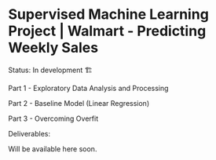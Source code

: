 # Supervised Machine Learning Project | Walmart - Predicting Weekly Sales

Status: In development 🏗️

Part 1 - Exploratory Data Analysis and Processing

Part 2 - Baseline Model (Linear Regression)

Part 3  - Overcoming Overfit

Deliverables:  

Will be available here soon.



